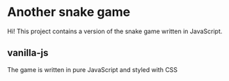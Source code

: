# Another snake game

Hi! This project contains a version of the snake game written in JavaScript. 

## vanilla-js

The game is written in pure JavaScript and styled with CSS